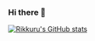 ### Hi there 👋

[![Rikkuru's GitHub stats](https://github-readme-stats.vercel.app/api?username=Rikkuru&show_icons=true&theme=merko)](https://github.com/anuraghazra/github-readme-stats)

